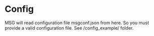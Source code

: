 # Config
MSG will read configuration file msgconf.json from here. So you must provide a valid configuration file. See /config_example/ folder.
